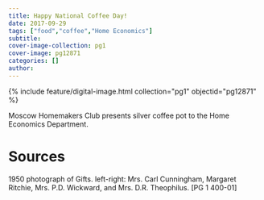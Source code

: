 ```yaml
---
title: Happy National Coffee Day!
date: 2017-09-29
tags: ["food","coffee","Home Economics"]
subtitle: 
cover-image-collection: pg1
cover-image: pg12871
categories: []
author: 
---
```


{% include feature/digital-image.html collection="pg1" objectid="pg12871" %}

Moscow Homemakers Club presents silver coffee pot to the Home Economics Department.

# Sources

1950 photograph of Gifts. left-right: Mrs. Carl Cunningham, Margaret Ritchie, Mrs. P.D. Wickward, and Mrs. D.R. Theophilus. [PG 1 400-01]
